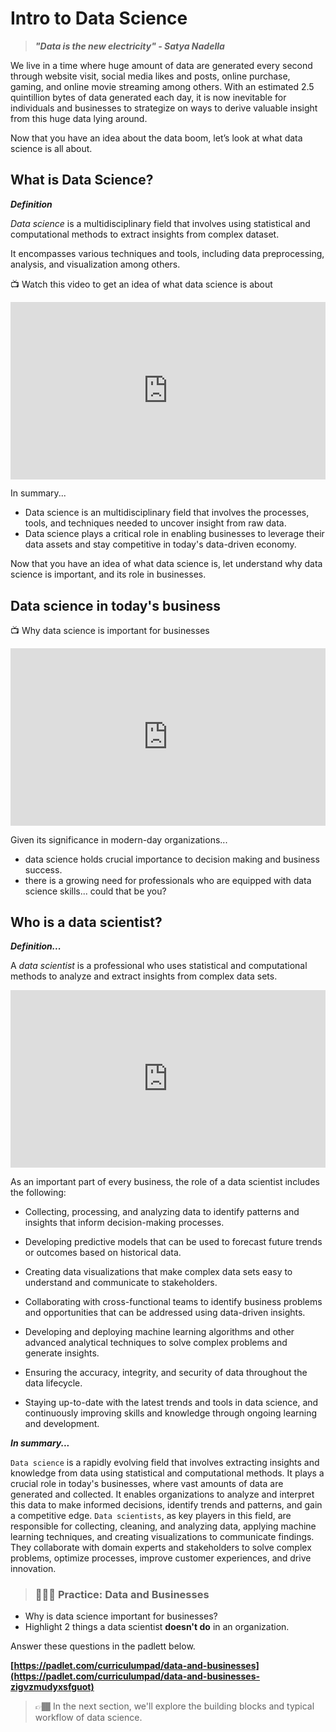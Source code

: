 # Intro to Data Science

> **_"Data is the new electricity" - Satya Nadella_**

We live in a time where huge amount of data are generated every second through website visit, social media likes and posts, online purchase, gaming, and online movie streaming among others. With an estimated 2.5 quintillion bytes of data generated each day, it is now inevitable for individuals and businesses to strategize on ways to derive valuable insight from this huge data lying around. 

Now that you have an idea about the data boom, let’s look at what data science is all about.

## **What is Data Science?**

<aside>

**_Definition_**

_Data science_ is a multidisciplinary field that involves using statistical and computational methods to extract insights from complex dataset. 

It encompasses various techniques and tools, including data preprocessing, analysis, and visualization among others.

</aside>

<aside>

📺 Watch this video to get an idea of what data science is about

</aside>

<div style="position: relative; padding-bottom: 56.25%; height: 0;"><iframe src="https://www.youtube.com/embed/lSwIe0TMUhc" title="YouTube video player" frameborder="0" allow="accelerometer; autoplay; clipboard-write; encrypted-media; gyroscope; picture-in-picture" allowfullscreen style="position: absolute; top: 0; left: 0; width: 100%; height: 100%;"></iframe></div>

In summary...

- Data science is an multidisciplinary field that involves the processes, tools, and techniques needed to uncover insight from raw data.
- Data science plays a critical role in enabling businesses to leverage their data assets and stay competitive in today's data-driven economy.

Now that you have an idea of what data science is, let understand why data science is important, and its role in businesses.

## Data science in today's business

<aside>

📺 Why data science is important for businesses

</aside>

<div style="position: relative; padding-bottom: 56.25%; height: 0;"><iframe src="https://www.youtube.com/embed/Q_6o8l5aEWg" title="YouTube video player" frameborder="0" allow="accelerometer; autoplay; clipboard-write; encrypted-media; gyroscope; picture-in-picture" allowfullscreen style="position: absolute; top: 0; left: 0; width: 100%; height: 100%;"></iframe></div>

Given its significance in modern-day organizations...
- data science holds crucial importance to decision making and business success. 
- there is a growing need for professionals who are equipped with data science skills... could that be you?


## Who is a data scientist?

<aside>

**_Definition..._**

A _data scientist_ is a professional who uses statistical and computational methods to analyze and extract insights from complex data sets. 

</aside>

<div style="position: relative; padding-bottom: 56.25%; height: 0;"><iframe src="https://www.youtube.com/embed/umI0DpJEqPE" title="YouTube video player" frameborder="0" allow="accelerometer; autoplay; clipboard-write; encrypted-media; gyroscope; picture-in-picture" allowfullscreen style="position: absolute; top: 0; left: 0; width: 100%; height: 100%;"></iframe></div>

As an important part of every business, the role of a data scientist includes the following:

- Collecting, processing, and analyzing data to identify patterns and insights that inform decision-making processes.

- Developing predictive models that can be used to forecast future trends or outcomes based on historical data.

- Creating data visualizations that make complex data sets easy to understand and communicate to stakeholders.

- Collaborating with cross-functional teams to identify business problems and opportunities that can be addressed using data-driven insights.

- Developing and deploying machine learning algorithms and other advanced analytical techniques to solve complex problems and generate insights.

- Ensuring the accuracy, integrity, and security of data throughout the data lifecycle.

- Staying up-to-date with the latest trends and tools in data science, and continuously improving skills and knowledge through ongoing learning and development.

<aside>

**_In summary..._**

`Data science` is a rapidly evolving field that involves extracting insights and knowledge from data using statistical and computational methods. It plays a crucial role in today's businesses, where vast amounts of data are generated and collected. It enables organizations to analyze and interpret this data to make informed decisions, identify trends and patterns, and gain a competitive edge. `Data scientists`, as key players in this field, are responsible for collecting, cleaning, and analyzing data, applying machine learning techniques, and creating visualizations to communicate findings. They collaborate with domain experts and stakeholders to solve complex problems, optimize processes, improve customer experiences, and drive innovation. 

</aside>

> ### 👩🏾‍🎨 Practice: Data and Businesses

- Why is data science important for businesses?
- Highlight 2 things a data scientist **doesn't do** in an organization.

Answer these questions in the padlett below.

**[https://padlet.com/curriculumpad/data-and-businesses](https://padlet.com/curriculumpad/data-and-businesses-zigvzmudyxsfguot)**

<!-- <div style="border:1px solid rgba(0,0,0,0.1);border-radius:2px;box-sizing:border-box;overflow:hidden;position:relative;width:100%;background:#F4F4F4"><iframe src="https://padlet.com/curriculumpad/data-and-businesses-zigvzmudyxsfguot" frameborder="0" allow="camera;microphone;geolocation" style="width:100%;height:608px;display:block;padding:0;margin:0"></iframe></div> -->

> 👉🏾 In the next section, we'll explore the building blocks and typical workflow of data science.
